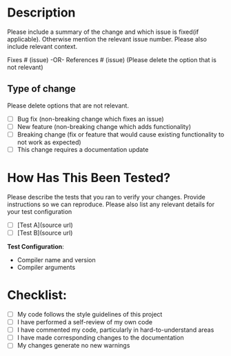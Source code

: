 # Description

Please include a summary of the change and which issue is fixed(if applicable). Otherwise mention the relevant issue number. Please also include relevant context.

Fixes # (issue) -OR- References # (issue)
(Please delete the option that is not relevant)

## Type of change

Please delete options that are not relevant.

-   [ ] Bug fix (non-breaking change which fixes an issue)
-   [ ] New feature (non-breaking change which adds functionality)
-   [ ] Breaking change (fix or feature that would cause existing functionality to not work as expected)
-   [ ] This change requires a documentation update

# How Has This Been Tested?

Please describe the tests that you ran to verify your changes. Provide instructions so we can reproduce. Please also list any relevant details for your test configuration

-   [ ] [Test A](source url)
-   [ ] [Test B](source url)

**Test Configuration**:

-   Compiler name and version
-   Compiler arguments

# Checklist:

-   [ ] My code follows the style guidelines of this project
-   [ ] I have performed a self-review of my own code
-   [ ] I have commented my code, particularly in hard-to-understand areas
-   [ ] I have made corresponding changes to the documentation
-   [ ] My changes generate no new warnings
